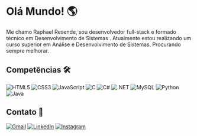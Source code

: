 # Olá Mundo! 🌎

Me chamo Raphael Resende, sou desenvolvedor full-stack e formado técnico em Desenvolvimento de Sistemas . Atualmente estou realizando um curso superior em Análise e Desenvolvimento de Sistemas. Procurando sempre melhorar.

## Competências 🛠️

![HTML5](https://img.shields.io/badge/HTML5-E34F26?style=for-the-badge&logo=html5&logoColor=white)
![CSS3](https://img.shields.io/badge/CSS3-1572B6?style=for-the-badge&logo=css3&logoColor=white)
![JavaScript](https://img.shields.io/badge/JavaScript-F7DF1E?style=for-the-badge&logo=javascript&logoColor=black)
![C](https://img.shields.io/badge/C-00599C?style=for-the-badge&logo=c&logoColor=white)
![C#](https://img.shields.io/badge/C%23-239120?style=for-the-badge&logo=c-sharp&logoColor=white)
![.NET](https://img.shields.io/badge/.NET-5C2D91?style=for-the-badge&logo=.net&logoColor=white)
![MySQL](https://img.shields.io/badge/MySQL-00000F?style=for-the-badge&logo=mysql&logoColor=white)
![Python](https://img.shields.io/badge/python-3670A0?style=for-the-badge&logo=python&logoColor=ffdd54)
![Java](https://img.shields.io/badge/java-%23ED8B00.svg?style=for-the-badge&logo=openjdk&logoColor=white)

## Contato 🪪
[![Gmail](https://img.shields.io/badge/Gmail-333333?style=for-the-badge&logo=gmail&logoColor=red)](mailto:raphaelresende10@gmail.com)
[![LinkedIn](https://img.shields.io/badge/LinkedIn-0077B5?style=for-the-badge&logo=linkedin&logoColor=white)](https://www.linkedin.com/in/raphael-ladislau-resende-093b22263/)
[![Instagram](https://img.shields.io/badge/-Instagram-%23E4405F?style=for-the-badge&logo=instagram&logoColor=white)](https://www.instagram.com/resende_025/)

